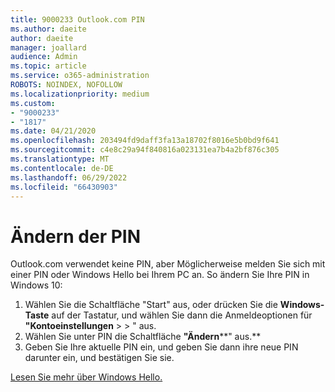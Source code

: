 ```yaml
---
title: 9000233 Outlook.com PIN
ms.author: daeite
author: daeite
manager: joallard
audience: Admin
ms.topic: article
ms.service: o365-administration
ROBOTS: NOINDEX, NOFOLLOW
ms.localizationpriority: medium
ms.custom:
- "9000233"
- "1817"
ms.date: 04/21/2020
ms.openlocfilehash: 203494fd9daff3fa13a18702f8016e5b0bd9f641
ms.sourcegitcommit: c4e8c29a94f840816a023131ea7b4a2bf876c305
ms.translationtype: MT
ms.contentlocale: de-DE
ms.lasthandoff: 06/29/2022
ms.locfileid: "66430903"
---
```

# <a name="change-your-pin"></a>Ändern der PIN

Outlook.com verwendet keine PIN, aber Möglicherweise melden Sie sich mit einer PIN oder Windows Hello bei Ihrem PC an. So ändern Sie Ihre PIN in Windows 10:

1. Wählen Sie die Schaltfläche "Start" aus, oder drücken Sie die **Windows-Taste** auf der Tastatur, und wählen Sie dann die Anmeldeoptionen für **"Kontoeinstellungen** >  > " aus.
2. Wählen Sie unter PIN die Schaltfläche **"Ändern****" aus.**
3. Geben Sie Ihre aktuelle PIN ein, und geben Sie dann ihre neue PIN darunter ein, und bestätigen Sie sie.

[Lesen Sie mehr über Windows Hello.](https://support.microsoft.com/help/17215/)